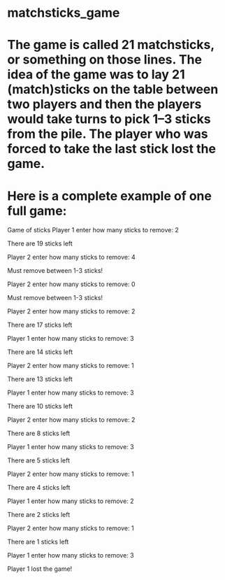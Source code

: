 # matchsticks_game



# The game is called 21 matchsticks, or something on those lines. The idea of the game was to lay 21 (match)sticks on the table between two players and then the players would take turns to pick 1–3 sticks from the pile. The player who was forced to take the last stick lost the game.
# Here is a complete example of one full game:

Game of sticks
Player 1 enter how many sticks to remove: 2

There are 19 sticks left

Player 2 enter how many sticks to remove: 4

Must remove between 1-3 sticks!

Player 2 enter how many sticks to remove: 0

Must remove between 1-3 sticks!

Player 2 enter how many sticks to remove: 2

There are 17 sticks left

Player 1 enter how many sticks to remove: 3

There are 14 sticks left

Player 2 enter how many sticks to remove: 1

There are 13 sticks left

Player 1 enter how many sticks to remove: 3

There are 10 sticks left

Player 2 enter how many sticks to remove: 2

There are 8 sticks left

Player 1 enter how many sticks to remove: 3

There are 5 sticks left

Player 2 enter how many sticks to remove: 1

There are 4 sticks left

Player 1 enter how many sticks to remove: 2

There are 2 sticks left

Player 2 enter how many sticks to remove: 1

There are 1 sticks left

Player 1 enter how many sticks to remove: 3

Player 1 lost the game!
